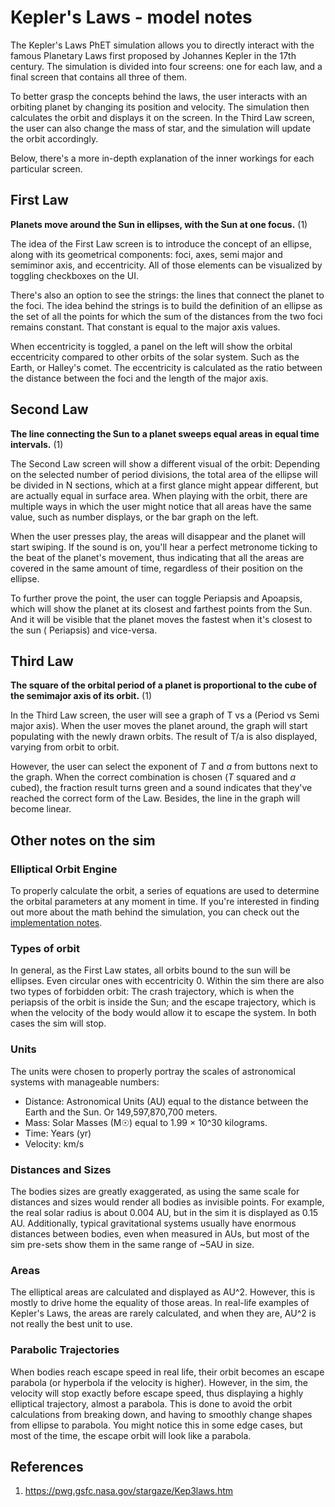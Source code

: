 # Kepler's Laws - model notes

The Kepler's Laws PhET simulation allows you to directly interact with the famous Planetary Laws first proposed by
Johannes Kepler in the 17th century. The simulation is divided into four screens: one for each law, and a final screen
that contains all three of them.

To better grasp the concepts behind the laws, the user interacts with an orbiting planet by changing its position and
velocity. The simulation then calculates the orbit and displays it on the screen. In the Third Law screen, the user can
also change the mass of star, and the simulation will update the orbit accordingly.

Below, there's a more in-depth explanation of the inner workings for each particular screen.

## First Law

**Planets move around the Sun in ellipses, with the Sun at one focus.** (1)

The idea of the First Law screen is to introduce the concept of an ellipse, along with its geometrical components: foci,
axes, semi major and semiminor axis, and eccentricity. All of those elements can be visualized by toggling checkboxes on
the UI.

There's also an option to see the strings: the lines that connect the planet to the foci. The idea behind the strings is to build the definition of an ellipse as the set of all the points for which the sum of the distances from the two foci remains constant. That constant is equal to the major axis values.

When eccentricity is toggled, a panel on the left will show the orbital eccentricity compared to other orbits of the
solar system. Such as the Earth, or Halley's comet. The eccentricity is calculated as the ratio between the distance
between the foci and the length of the major axis.

## Second Law

**The line connecting the Sun to a planet sweeps
equal areas in equal time intervals.** (1)

The Second Law screen will show a different visual of the orbit: Depending on the selected number of period divisions,
the total area of the ellipse will be divided in N sections, which at a first glance might appear different, but are
actually equal in surface area. When playing with the orbit, there are multiple ways in which the user might notice that
all areas have the same value, such as number displays, or the bar graph on the left.

When the user presses play, the areas will disappear and the planet will start swiping. If the sound is on, you'll hear
a perfect metronome ticking to the beat of the planet's movement, thus indicating that all the areas are covered in the
same amount of time, regardless of their position on the ellipse.

To further prove the point, the user can toggle Periapsis and Apoapsis, which will show the planet at its closest and
farthest points from the Sun. And it will be visible that the planet moves the fastest when it's closest to the sun (
Periapsis) and vice-versa.

## Third Law

**The square of the orbital period of a planet is proportional
to the cube of the semimajor axis of its orbit.** (1)

In the Third Law screen, the user will see a graph of T vs a (Period vs Semi major axis). When the user moves the planet
around, the graph will start populating with the newly drawn orbits. The result of T/a is also displayed, varying from
orbit to orbit.

However, the user can select the exponent of _T_ and _a_ from buttons next to the graph. When the correct combination is
chosen (_T_ squared and _a_ cubed), the fraction result turns green and a sound indicates that they've reached the
correct form of the Law. Besides, the line in the graph will become linear.

## Other notes on the sim

### Elliptical Orbit Engine

To properly calculate the orbit, a series of equations are used to determine the orbital parameters at any moment in
time. If you're interested in finding out more about the math behind the simulation, you can check out
the [implementation notes](https://github.com/phetsims/keplers-laws/blob/main/doc/implementation-notes.md).

### Types of orbit

In general, as the First Law states, all orbits bound to the sun will be ellipses. Even circular ones with eccentricity
0. Within the sim there are also two types of forbidden orbit: The crash trajectory, which is when the periapsis of the
orbit is inside the Sun; and the escape trajectory, which is when the velocity of the body would allow it to escape the
system. In both cases the sim will stop.

### Units

The units were chosen to properly portray the scales of astronomical systems with manageable numbers:

* Distance: Astronomical Units (AU) equal to the distance between the Earth and the Sun. Or 149,597,870,700 meters.
* Mass: Solar Masses (M☉) equal to 1.99 × 10^30 kilograms.
* Time: Years (yr)
* Velocity: km/s

### Distances and Sizes

The bodies sizes are greatly exaggerated, as using the same scale for distances and sizes would render all bodies as
invisible points. For example, the real solar radius is about 0.004 AU, but in the sim it is displayed as 0.15 AU.
Additionally, typical gravitational systems usually have enormous distances between bodies, even when measured in AUs,
but most of the sim pre-sets show them in the same range of ~5AU in size.

### Areas

The elliptical areas are calculated and displayed as AU^2. However, this is mostly to drive home the equality of those
areas. In real-life examples of Kepler's Laws, the areas are rarely calculated, and when they are, AU^2 is not really
the best unit to use.

### Parabolic Trajectories

When bodies reach escape speed in real life, their orbit becomes an escape parabola (or hyperbola if the velocity is
higher). However, in the sim, the velocity will stop exactly before escape speed, thus displaying a highly elliptical
trajectory, almost a parabola. This is done to avoid the orbit calculations from breaking down, and having to smoothly
change shapes from ellipse to parabola. You might notice this in some edge cases, but most of the time, the escape orbit
will look like a parabola.

## References

1. https://pwg.gsfc.nasa.gov/stargaze/Kep3laws.htm
